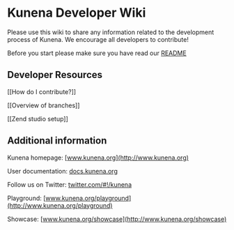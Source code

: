 # Kunena Developer Wiki

Please use this wiki to share any information related to the development process of Kunena. We encourage all developers to contribute!

Before you start please make sure you have read our [README](https://github.com/Kunena/Kunena/blob/master/README.markdown)

## Developer Resources

[[How do I contribute?]]

[[Overview of branches]]

[[Zend studio setup]]

## Additional information

Kunena homepage: [www.kunena.org](http://www.kunena.org)

User documentation: [docs.kunena.org](http://docs.kunena.org/index.php/Main_Page)

Follow us on Twitter: [twitter.com/#!/kunena](https://twitter.com/#!/kunena)

Playground: [www.kunena.org/playground](http://www.kunena.org/playground)

Showcase: [www.kunena.org/showcase](http://www.kunena.org/showcase)
